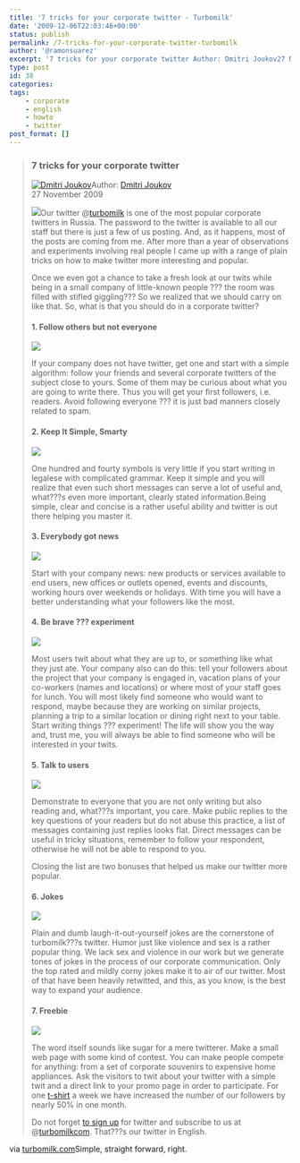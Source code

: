 ```yaml
---
title: '7 tricks for your corporate twitter - Turbomilk'
date: '2009-12-06T22:03:46+00:00'
status: publish
permalink: /7-tricks-for-your-corporate-twitter-turbomilk
author: '@ramonsuarez'
excerpt: '7 tricks for your corporate twitter Author: Dmitri Joukov27 November 2009 Our twitter @turbomilk is one of the most popular corporate twitters in Russia. The password to the twitter is available to all our staff but there is just a few of us posti...'
type: post
id: 38
categories:
tags:
    - corporate
    - english
    - howto
    - twitter
post_format: []
---
```

> ### 7 tricks for your corporate twitter
> 
> [![Dmitri Joukov](http://mt41.turbomilk.com/mt-static/support/assets_c/userpics/joukov-50x50.png)](/about/joukov/)<span>Author: [Dmitri Joukov](/about/joukov/)  
> 27 November 2009</span>
> 
> [![](http://img2.turbomilk.com/blog/cookbook/twitter/dj-7twitter-01.png)](http://turbomilk.com/blog/cookbook/masterclass/twitter/)Our twitter @[turbomilk](http://twitter.com/turbomilk) is one of the most popular corporate twitters in Russia. The password to the twitter is available to all our staff but there is just a few of us posting. And, as it happens, most of the posts are coming from me. After more than a year of observations and experiments involving real people I came up with a range of plain tricks on how to make twitter more interesting and popular.
> 
> 
> 
> Once we even got a chance to take a fresh look at our twits while being in a small company of little-known people ??? the room was filled with stifled giggling??? So we realized that we should carry on like that. So, what is that you should do in a corporate twitter?
> 
> #### 1. Follow others but not everyone
> 
> ![](http://img2.turbomilk.com/blog/cookbook/twitter/dj-7twitter-02.png)
> 
> If your company does not have twitter, get one and start with a simple algorithm: follow your friends and several corporate twitters of the subject close to yours. Some of them may be curious about what you are going to write there. Thus you will get your first followers, i.e. readers. Avoid following everyone ??? it is just bad manners closely related to spam.
> 
> #### 2. Keep It Simple, Smarty
> 
> ![](http://img2.turbomilk.com/blog/cookbook/twitter/dj-7twitter-03.png)
> 
> One hundred and fourty symbols is very little if you start writing in legalese with complicated grammar. Keep it simple and you will realize that even such short messages can serve a lot of useful and, what???s even more important, clearly stated information.Being simple, clear and concise is a rather useful ability and twitter is out there helping you master it.
> 
> #### 3. Everybody got news
> 
> ![](http://img2.turbomilk.com/blog/cookbook/twitter/dj-7twitter-04.png)
> 
> Start with your company news: new products or services available to end users, new offices or outlets opened, events and discounts, working hours over weekends or holidays. With time you will have a better understanding what your followers like the most.
> 
> #### 4. Be brave ??? experiment
> 
> ![](http://img2.turbomilk.com/blog/cookbook/twitter/dj-7twitter-05.png)
> 
> Most users twit about what they are up to, or something like what they just ate. Your company also can do this: tell your followers about the project that your company is engaged in, vacation plans of your co-workers (names and locations) or where most of your staff goes for lunch. You will most likely find someone who would want to respond, maybe because they are working on similar projects, planning a trip to a similar location or dining right next to your table. Start writing things ??? experiment! The life will show you the way and, trust me, you will always be able to find someone who will be interested in your twits.
> 
> #### 5. Talk to users
> 
> ![](http://img2.turbomilk.com/blog/cookbook/twitter/dj-7twitter-06.png)
> 
> Demonstrate to everyone that you are not only writing but also reading and, what???s important, you care. Make public replies to the key questions of your readers but do not abuse this practice, a list of messages containing just replies looks flat. Direct messages can be useful in tricky situations, remember to follow your respondent, otherwise he will not be able to respond to you.
> 
> Closing the list are two bonuses that helped us make our twitter more popular.
> 
> #### 6. Jokes
> 
> ![](http://img2.turbomilk.com/blog/cookbook/twitter/dj-7twitter-08.png)
> 
> Plain and dumb laugh-it-out-yourself jokes are the cornerstone of turbomilk???s twitter. Humor just like violence and sex is a rather popular thing. We lack sex and violence in our work but we generate tones of jokes in the process of our corporate communication. Only the top rated and mildly corny jokes make it to air of our twitter. Most of that have been heavily retwitted, and this, as you know, is the best way to expand your audience.
> 
> #### 7. Freebie
> 
> ![](http://img2.turbomilk.com/blog/cookbook/twitter/dj-7twitter-07.png)
> 
> The word itself sounds like sugar for a mere twitterer. Make a small web page with some kind of contest. You can make people compete for anything: from a set of corporate souvenirs to expensive home appliances. Ask the visitors to twit about your twitter with a simple twit and a direct link to your promo page in order to participate. For one [t-shirt](http://turbomilk.ru/tshirts/ "Only for russian") a week we have increased the number of our followers by nearly 50% in one month.
> 
> Do not forget [to sign up](https://twitter.com/signup) for twitter and subscribe to us at @[turbomilkcom](http://twitter.com/turbomilkcom). That???s our twitter in English.

via [turbomilk.com](http://turbomilk.com/blog/cookbook/masterclass/twitter/)Simple, straight forward, right.

